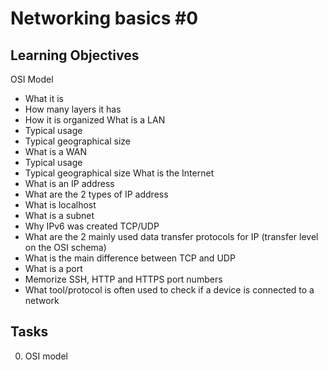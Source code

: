 # Networking basics #0
## Learning Objectives
OSI Model
* What it is
* How many layers it has
* How it is organized
What is a LAN
* Typical usage
* Typical geographical size
* What is a WAN
* Typical usage
* Typical geographical size
What is the Internet
* What is an IP address
* What are the 2 types of IP address
* What is localhost
* What is a subnet
* Why IPv6 was created
TCP/UDP
* What are the 2 mainly used data transfer protocols for IP (transfer level on the OSI schema)
* What is the main difference between TCP and UDP
* What is a port
* Memorize SSH, HTTP and HTTPS port numbers
* What tool/protocol is often used to check if a device is connected to a network

## Tasks
0. OSI model

